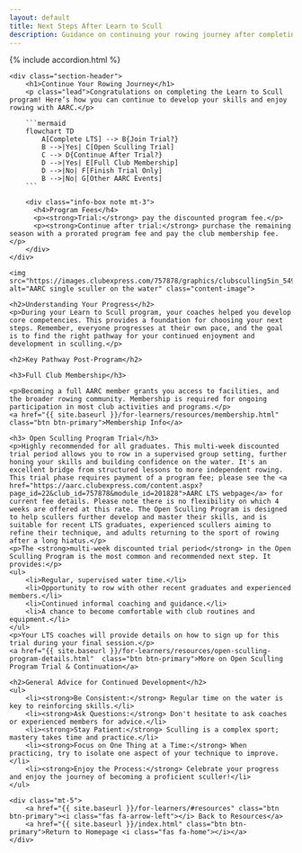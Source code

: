 ```yaml
---
layout: default
title: Next Steps After Learn to Scull
description: Guidance on continuing your rowing journey after completing the AARC Learn to Scull program.
---
```


{% include accordion.html %}

<style>
  .content-image {
    max-width: 500px; /* Adjust as needed */
    width: 100%;
    height: auto;
    border-radius: 8px; /* Assuming var(--border-radius) is 8px */
    box-shadow: 0 4px 6px rgba(0, 0, 0, 0.1); /* Assuming var(--box-shadow) */
    margin-top: 1rem;
    margin-bottom: 2rem;
    display: block;
    margin-left: auto;
    margin-right: auto;
  }
</style>

<div class="container my-5">

    <div class="section-header">
        <h1>Continue Your Rowing Journey</h1>
        <p class="lead">Congratulations on completing the Learn to Scull program! Here’s how you can continue to develop your skills and enjoy rowing with AARC.</p>

        ```mermaid
        flowchart TD
            A[Complete LTS] --> B{Join Trial?}
            B -->|Yes| C[Open Sculling Trial]
            C --> D{Continue After Trial?}
            D -->|Yes| E[Full Club Membership]
            D -->|No| F[Finish Trial Only]
            B -->|No| G[Other AARC Events]
        ```

        <div class="info-box note mt-3">
          <h4>Program Fees</h4>
          <p><strong>Trial:</strong> pay the discounted program fee.</p>
          <p><strong>Continue after trial:</strong> purchase the remaining season with a prorated program fee and pay the club membership fee.</p>
        </div>
    </div>

    <img src="https://images.clubexpress.com/757878/graphics/clubsculling5in_549792197.jpg" alt="AARC single sculler on the water" class="content-image">

    <h2>Understanding Your Progress</h2>
    <p>During your Learn to Scull program, your coaches helped you develop core competencies. This provides a foundation for choosing your next steps. Remember, everyone progresses at their own pace, and the goal is to find the right pathway for your continued enjoyment and development in sculling.</p>

    <h2>Key Pathway Post-Program</h2>

    <h3>Full Club Membership</h3>

    <p>Becoming a full AARC member grants you access to facilities, and the broader rowing community. Membership is required for ongoing participation in most club activities and programs.</p>
    <a href="{{ site.baseurl }}/for-learners/resources/membership.html"  class="btn btn-primary">Membership Info</a>

    <h3> Open Sculling Program Trial</h3>
    <p>Highly recommended for all graduates. This multi-week discounted trial period allows you to row in a supervised group setting, further honing your skills and building confidence on the water. It's an excellent bridge from structured lessons to more independent rowing. This trial phase requires payment of a program fee; please see the <a href="https://aarc.clubexpress.com/content.aspx?page_id=22&club_id=757878&module_id=201828">AARC LTS webpage</a> for current fee details. Please note there is no flexibility on which 4 weeks are offered at this rate. The Open Sculling Program is designed to help scullers further develop and master their skills, and is suitable for recent LTS graduates, experienced scullers aiming to refine their technique, and adults returning to the sport of rowing after a long hiatus.</p>
    <p>The <strong>multi-week discounted trial period</strong> in the Open Sculling Program is the most common and recommended next step. It provides:</p>
    <ul>
        <li>Regular, supervised water time.</li>
        <li>Opportunity to row with other recent graduates and experienced members.</li>
        <li>Continued informal coaching and guidance.</li>
        <li>A chance to become comfortable with club routines and equipment.</li>
    </ul>
    <p>Your LTS coaches will provide details on how to sign up for this trial during your final session.</p>
    <a href="{{ site.baseurl }}/for-learners/resources/open-sculling-program-details.html"  class="btn btn-primary">More on Open Sculling Program Trial & Continuation</a>

    <h2>General Advice for Continued Development</h2>    
    <ul>
        <li><strong>Be Consistent:</strong> Regular time on the water is key to reinforcing skills.</li>
        <li><strong>Ask Questions:</strong> Don't hesitate to ask coaches or experienced members for advice.</li>
        <li><strong>Stay Patient:</strong> Sculling is a complex sport; mastery takes time and practice.</li>
        <li><strong>Focus on One Thing at a Time:</strong> When practicing, try to isolate one aspect of your technique to improve.</li>
        <li><strong>Enjoy the Process:</strong> Celebrate your progress and enjoy the journey of becoming a proficient sculler!</li>
    </ul>

    <div class="mt-5">
        <a href="{{ site.baseurl }}/for-learners/#resources" class="btn btn-primary"><i class="fas fa-arrow-left"></i> Back to Resources</a>
        <a href="{{ site.baseurl }}/index.html" class="btn btn-primary">Return to Homepage <i class="fas fa-home"></i></a>
    </div>
</div>
